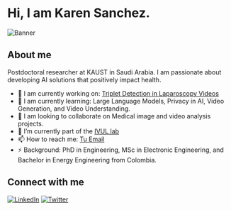 # Hi, I am Karen Sanchez.

![Banner](https://your-image-url.com/banner.png)

## About me
Postdoctoral researcher at KAUST in Saudi Arabia. I am passionate about developing AI solutions that positively impact health.

- 🔭 I am currently working on: [Triplet Detection in Laparoscopy Videos](https://github.com/yourusername/yourrepository)
- 🌱 I am currently learning: Large Language Models, Privacy in AI, Video Generation, and Video Understanding.
- 🤝 I am looking to collaborate on Medical image and video analysis projects.
- 🔭 I’m currently part of the [IVUL lab](https://cemse.kaust.edu.sa/ivul)
- 📫 How to reach me: [Tu Email](karen.sanchez@kaust.edu.sa)
- ⚡ Background: PhD in Engineering, MSc in Electronic Engineering, and Bachelor in Energy Engineering from Colombia.

## Connect with me
[![LinkedIn](https://img.shields.io/badge/LinkedIn-Perfil-blue)]([https://www.linkedin.com/in/yourprofile/](https://www.linkedin.com/in/karenyanethsanchez/))
[![Twitter](https://img.shields.io/badge/Twitter-Perfil-blue)]([https://twitter.com/yourprofile](https://x.com/karensanchez119))
